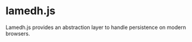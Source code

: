 lamedh.js
=========

Lamedh.js provides an abstraction layer to handle persistence on modern browsers.
